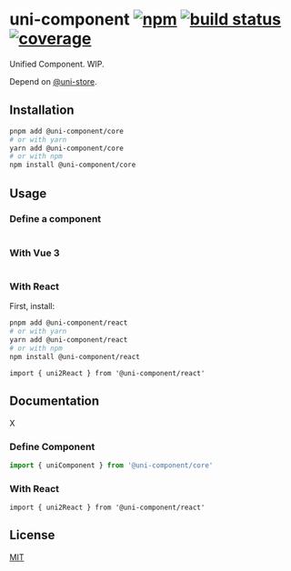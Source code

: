 # uni-component [![npm](https://badgen.net/npm/v/@uni-component/core)](https://www.npmjs.com/package/@uni-component/core) [![build status](https://github.com/dolymood/uni-component/workflows/test/badge.svg)](https://github.com/dolymood/uni-component/actions/workflows/test.yml) [![coverage](https://badgen.net/codecov/c/github/dolymood/uni-component)](https://codecov.io/github/dolymood/uni-component)

Unified Component. WIP.

Depend on [@uni-store](https://github.com/dolymood/uni-store).

## Installation

```bash
pnpm add @uni-component/core
# or with yarn
yarn add @uni-component/core
# or with npm
npm install @uni-component/core
```

## Usage

### Define a component

```ts

```

### With Vue 3

```ts
```

### With React

First, install:

```bash
pnpm add @uni-component/react
# or with yarn
yarn add @uni-component/react
# or with npm
npm install @uni-component/react
```

```tsx
import { uni2React } from '@uni-component/react'
```

## Documentation

X
### Define Component

```ts
import { uniComponent } from '@uni-component/core'
```

### With React

```tsx
import { uni2React } from '@uni-component/react'
```

## License

[MIT](http://opensource.org/licenses/MIT)
